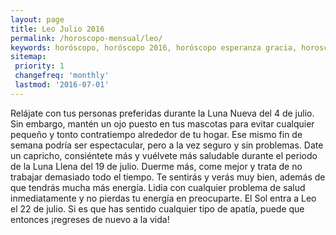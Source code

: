 ```yaml
---
layout: page
title: Leo Julio 2016 
permalink: /horoscopo-mensual/leo/
keywords: horóscopo, horóscopo 2016, horóscopo esperanza gracia, horoscop, horóscopos gratis, horoscopo leo, horoscopo leo 2016, Tarot, Astrologia, Zodíaco, leo, horoscopo gratis, horoscopo del mes 
sitemap:
 priority: 1
 changefreq: 'monthly'
 lastmod: '2016-07-01'
---
```


 Relájate con tus personas preferidas durante la Luna Nueva del 4 de julio. Sin embargo, mantén un ojo puesto en tus mascotas para evitar cualquier pequeño y tonto contratiempo alrededor de tu hogar. Ese mismo fin de semana podría ser espectacular, pero a la vez seguro y sin problemas. Date un capricho, consiéntete más y vuélvete más saludable durante el periodo de la Luna Llena del 19 de julio. Duerme más, come mejor y trata de no trabajar demasiado todo el tiempo. Te sentirás y verás muy bien, además de que tendrás mucha más energía. Lidia con cualquier problema de salud inmediatamente y no pierdas tu energía en preocuparte. El Sol entra a Leo el 22 de julio. Si es que has sentido cualquier tipo de apatía, puede que entonces ¡regreses de nuevo a la vida!   
